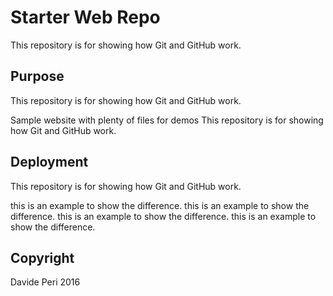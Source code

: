 # Starter Web Repo

This repository is for showing how Git and GitHub work.

## Purpose

This repository is for showing how Git and GitHub work.

Sample website with plenty of files for demos
This repository is for showing how Git and GitHub work.

## Deployment

This repository is for showing how Git and GitHub work.

this is an example to show the difference. this is an example to show the difference. this is an example to show the difference. this is an example to show the difference.

## Copyright

Davide Peri 2016